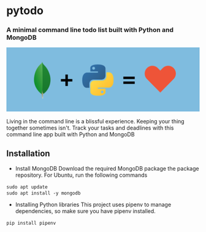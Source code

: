 # pytodo

### A minimal command line todo list built with Python and MongoDB

![Mongo + Python](/img/mongo_python_love.png)

Living in the command line is a blissful experience. Keeping your thing together sometimes isn't. Track your tasks and deadlines with this command line app built with Python and MongoDB

## Installation

* Install MongoDB
Download the required MongoDB package the package repository.
For Ubuntu, run the following commands
```
sudo apt update
sudo apt install -y mongodb
```
* Installing Python libraries
This project uses pipenv to manage dependencies, so make sure you have pipenv installed.
```
pip install pipenv
```
